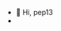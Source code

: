 - 👋 Hi, pep13
- 


<!---
PeP1313/PeP1313 is a ✨ special ✨ repository because its `README.md` (this file) appears on your GitHub profile.
You can click the Preview link to take a look at your changes.
--->
